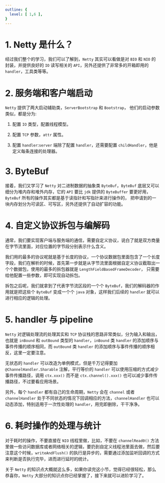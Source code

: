 ```yaml
---
outline: {
  level: [ 1,6 ],
}
---
```


# 1. Netty 是什么？

经过我们整个的学习，我们可以了解到，`Netty` 其实可以看做是对 `BIO` 和 `NIO` 的封装，并提供良好的 `IO` 读写相关的 `API`，另外还提供了非常多的开箱即用的 `handler`，工具类等等。

# 2. 服务端和客户端启动

`Netty` 提供了两大启动辅助类，`ServerBootstrap` 和 `Bootstrap`， 他们的启动参数类似，都是分为:

1. 配置 `IO` 类型，配置线程模型。

2. 配置 `TCP` 参数，`attr` 属性。

3. 配置 `handler`:`server` 端除了配置 `handler`，还需要配置 `childHandler`，他是定义每条连接的处理器。

# 3. ByteBuf

接着，我们又学习了 `Netty` 对二进制数据的抽象类 `ByteBuf`，`ByteBuf` 底层又可以细分为堆内存和堆外内存，它的 `API` 要比 `jdk` 提供的 `ByteBuffer` 要更好用，`ByteBuf` 所有的操作其实都是基于读指针和写指针来进行操作的，
把申请到的一块内存划分为可读区、可写区，另外还提供了自动扩容的功能。

# 4. 自定义协议拆包与编解码

通常，我们要实现客户端与服务端的通信，需要自定义协议，说白了就是双方商量在字节流里面，对应位置的字节段分别表示什么含义。

我们用的最多的协议呢就是基于长度的协议，一个协议数据包里面包含了一个长度字段，我们在解析的时候，首先第一步就是从字节流里面根据自定义协议截取出一个个数据包，使用的最多的拆包器就是 `LengthFieldBasedFrameDecoder`，
只需要给他配置一些参数，即可实现自动拆包。

拆包之后呢，我们就拿到了代表字节流区段的一个个 `ByteBuf`，我们的解码器的作用就是把这些个 `ByteBuf` 变成一个个 `java` 对象，这样我们后续的 `handler` 就可以进行相应的逻辑的处理。

# 5. handler 与 pipeline
   
`Netty` 对逻辑处理流的处理其实和 `TCP` 协议栈的思路非常类似，分为输入和输出，也就是 `inBound` 和 `outBound` 类型的 `handler`，`inBound` 类 `handler` 的添加顺序与事件传播的顺序相同，而 `outBound` 类 `handler` 的添加顺序与事件传播的顺序相反，这里一定要注意。

无状态的 `handler` 可以改造为单例模式，但是千万记得要加 `@ChannelHandler.Sharable` 注解，平行等价的 `handler` 可以使用压缩的方式减少事件传播路径，调用 `ctx.xxx()` 而不是 `ctx.channel().xxx()` 也可以减少事件传播路径，不过要看应用场景。

另外，每个 `handler` 都有自己的生命周期，`Netty` 会在 `channel` 或者 `channelHandler` 处于不同状态的情况下回调相应的方法，`channelHandler` 也可以动态添加，特别适用于一次性处理的 `handler`，用完即删除，干干净净。

# 6. 耗时操作的处理与统计
   
对于耗时的操作，不要直接在 `NIO` 线程里做，比如，不要在 `channelRead0()` 方法里做一些访问数据库或者网络相关的逻辑，要扔到自定义线程池里面去做，然后要注意这个时候，`writeAndFlush()` 的执行是异步的，需要通过添加监听回调的方式来判断是否执行完毕，进而进行延时的统计。

关于 `Netty` 的知识点大概就这么多，如果你读完这小节，觉得已经很轻松，那么恭喜你，`Netty` 大部分的知识点你已经掌握了，接下来就可以进阶学习了。